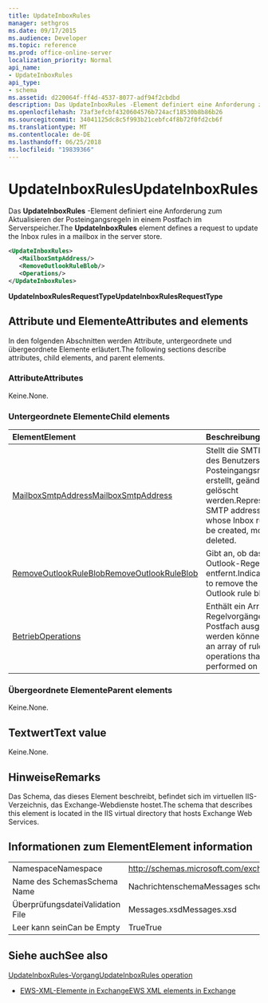```yaml
---
title: UpdateInboxRules
manager: sethgros
ms.date: 09/17/2015
ms.audience: Developer
ms.topic: reference
ms.prod: office-online-server
localization_priority: Normal
api_name:
- UpdateInboxRules
api_type:
- schema
ms.assetid: d220064f-ff4d-4537-8077-adf94f2cbdbd
description: Das UpdateInboxRules -Element definiert eine Anforderung zum Aktualisieren der Posteingangsregeln in einem Postfach im Serverspeicher.
ms.openlocfilehash: 73af3efcbf4320604576b724acf18530b8b86b26
ms.sourcegitcommit: 34041125dc8c5f993b21cebfc4f8b72f0fd2cb6f
ms.translationtype: MT
ms.contentlocale: de-DE
ms.lasthandoff: 06/25/2018
ms.locfileid: "19839366"
---
```

# <a name="updateinboxrules"></a><span data-ttu-id="ff2c6-103">UpdateInboxRules</span><span class="sxs-lookup"><span data-stu-id="ff2c6-103">UpdateInboxRules</span></span>

<span data-ttu-id="ff2c6-104">Das **UpdateInboxRules** -Element definiert eine Anforderung zum Aktualisieren der Posteingangsregeln in einem Postfach im Serverspeicher.</span><span class="sxs-lookup"><span data-stu-id="ff2c6-104">The **UpdateInboxRules** element defines a request to update the Inbox rules in a mailbox in the server store.</span></span> 
  
```XML
<UpdateInboxRules>
   <MailboxSmtpAddress/>
   <RemoveOutlookRuleBlob/>
   <Operations/>
</UpdateInboxRules>
```

 <span data-ttu-id="ff2c6-105">**UpdateInboxRulesRequestType**</span><span class="sxs-lookup"><span data-stu-id="ff2c6-105">**UpdateInboxRulesRequestType**</span></span>
## <a name="attributes-and-elements"></a><span data-ttu-id="ff2c6-106">Attribute und Elemente</span><span class="sxs-lookup"><span data-stu-id="ff2c6-106">Attributes and elements</span></span>

<span data-ttu-id="ff2c6-107">In den folgenden Abschnitten werden Attribute, untergeordnete und übergeordnete Elemente erläutert.</span><span class="sxs-lookup"><span data-stu-id="ff2c6-107">The following sections describe attributes, child elements, and parent elements.</span></span>
  
### <a name="attributes"></a><span data-ttu-id="ff2c6-108">Attribute</span><span class="sxs-lookup"><span data-stu-id="ff2c6-108">Attributes</span></span>

<span data-ttu-id="ff2c6-109">Keine.</span><span class="sxs-lookup"><span data-stu-id="ff2c6-109">None.</span></span>
  
### <a name="child-elements"></a><span data-ttu-id="ff2c6-110">Untergeordnete Elemente</span><span class="sxs-lookup"><span data-stu-id="ff2c6-110">Child elements</span></span>

|<span data-ttu-id="ff2c6-111">**Element**</span><span class="sxs-lookup"><span data-stu-id="ff2c6-111">**Element**</span></span>|<span data-ttu-id="ff2c6-112">**Beschreibung**</span><span class="sxs-lookup"><span data-stu-id="ff2c6-112">**Description**</span></span>|
|:-----|:-----|
|[<span data-ttu-id="ff2c6-113">MailboxSmtpAddress</span><span class="sxs-lookup"><span data-stu-id="ff2c6-113">MailboxSmtpAddress</span></span>](mailboxsmtpaddress.md) <br/> |<span data-ttu-id="ff2c6-114">Stellt die SMTP-Adresse des Benutzers, dessen Posteingangsregeln erstellt, geändert oder gelöscht werden.</span><span class="sxs-lookup"><span data-stu-id="ff2c6-114">Represents the SMTP address of the user whose Inbox rules are to be created, modified, or deleted.</span></span>  <br/> |
|[<span data-ttu-id="ff2c6-115">RemoveOutlookRuleBlob</span><span class="sxs-lookup"><span data-stu-id="ff2c6-115">RemoveOutlookRuleBlob</span></span>](removeoutlookruleblob.md) <br/> |<span data-ttu-id="ff2c6-116">Gibt an, ob das Microsoft Outlook-Regel Blob entfernt.</span><span class="sxs-lookup"><span data-stu-id="ff2c6-116">Indicates whether to remove the Microsoft Outlook rule blob.</span></span>  <br/> |
|[<span data-ttu-id="ff2c6-117">Betrieb</span><span class="sxs-lookup"><span data-stu-id="ff2c6-117">Operations</span></span>](operations.md) <br/> |<span data-ttu-id="ff2c6-118">Enthält ein Array der Regelvorgänge, die für ein Postfach ausgeführt werden können.</span><span class="sxs-lookup"><span data-stu-id="ff2c6-118">Contains an array of rule operations that can be performed on an Inbox.</span></span>  <br/> |
   
### <a name="parent-elements"></a><span data-ttu-id="ff2c6-119">Übergeordnete Elemente</span><span class="sxs-lookup"><span data-stu-id="ff2c6-119">Parent elements</span></span>

<span data-ttu-id="ff2c6-120">Keine.</span><span class="sxs-lookup"><span data-stu-id="ff2c6-120">None.</span></span>
  
## <a name="text-value"></a><span data-ttu-id="ff2c6-121">Textwert</span><span class="sxs-lookup"><span data-stu-id="ff2c6-121">Text value</span></span>

<span data-ttu-id="ff2c6-122">Keine.</span><span class="sxs-lookup"><span data-stu-id="ff2c6-122">None.</span></span>
  
## <a name="remarks"></a><span data-ttu-id="ff2c6-123">Hinweise</span><span class="sxs-lookup"><span data-stu-id="ff2c6-123">Remarks</span></span>

<span data-ttu-id="ff2c6-124">Das Schema, das dieses Element beschreibt, befindet sich im virtuellen IIS-Verzeichnis, das Exchange-Webdienste hostet.</span><span class="sxs-lookup"><span data-stu-id="ff2c6-124">The schema that describes this element is located in the IIS virtual directory that hosts Exchange Web Services.</span></span>
  
## <a name="element-information"></a><span data-ttu-id="ff2c6-125">Informationen zum Element</span><span class="sxs-lookup"><span data-stu-id="ff2c6-125">Element information</span></span>

|||
|:-----|:-----|
|<span data-ttu-id="ff2c6-126">Namespace</span><span class="sxs-lookup"><span data-stu-id="ff2c6-126">Namespace</span></span>  <br/> |http://schemas.microsoft.com/exchange/services/2006/messages  <br/> |
|<span data-ttu-id="ff2c6-127">Name des Schemas</span><span class="sxs-lookup"><span data-stu-id="ff2c6-127">Schema Name</span></span>  <br/> |<span data-ttu-id="ff2c6-128">Nachrichtenschema</span><span class="sxs-lookup"><span data-stu-id="ff2c6-128">Messages schema</span></span>  <br/> |
|<span data-ttu-id="ff2c6-129">Überprüfungsdatei</span><span class="sxs-lookup"><span data-stu-id="ff2c6-129">Validation File</span></span>  <br/> |<span data-ttu-id="ff2c6-130">Messages.xsd</span><span class="sxs-lookup"><span data-stu-id="ff2c6-130">Messages.xsd</span></span>  <br/> |
|<span data-ttu-id="ff2c6-131">Leer kann sein</span><span class="sxs-lookup"><span data-stu-id="ff2c6-131">Can be Empty</span></span>  <br/> |<span data-ttu-id="ff2c6-132">True</span><span class="sxs-lookup"><span data-stu-id="ff2c6-132">True</span></span>  <br/> |
   
## <a name="see-also"></a><span data-ttu-id="ff2c6-133">Siehe auch</span><span class="sxs-lookup"><span data-stu-id="ff2c6-133">See also</span></span>



[<span data-ttu-id="ff2c6-134">UpdateInboxRules-Vorgang</span><span class="sxs-lookup"><span data-stu-id="ff2c6-134">UpdateInboxRules operation</span></span>](updateinboxrules-operation.md)


- [<span data-ttu-id="ff2c6-135">EWS-XML-Elemente in Exchange</span><span class="sxs-lookup"><span data-stu-id="ff2c6-135">EWS XML elements in Exchange</span></span>](ews-xml-elements-in-exchange.md)

